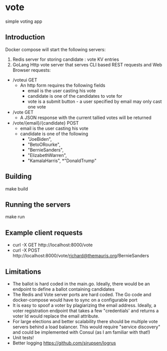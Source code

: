 # vote
simple voting app

## Introduction
Docker compose will start the following servers:
1. Redis server for storing candidate : vote KV entries
1. GoLang Http vote server that serves CLI based REST requests and Web Browser requests:
* /voteui GET
  * An http form requires the following fields
     * email is the user casting his vote
     * candidate is one of the candidates to vote for
     * vote is a submit button - a user specified by email may only cast one vote
* /vote GET
  * A JSON response with the current tallied votes will be returned
* /vote/{email}/{candidate} POST
  * email is the user casting his vote
  * candidate is one of the following
    * "JoeBiden",
    * "BetoORourke", 
    * "BernieSanders",
    * "ElizabethWarren",
    * "KamalaHarris",
    *"DonaldTrump"

## Building
make build

## Running the servers
make run

## Example client requests
* curl -X GET http://localhost:8000/vote
* curl -X POST http://localhost:8000/vote/richard@themauris.org/BernieSanders

## Limitations
* The ballot is hard coded in the main.go. Ideally, there would be an endpoint to define a ballot containing candidates
* The Redis and Vote server ports are hard coded. The Go code and docker-compose would have to sync on a configurable port
* It is easy to spoof a voter by plagiarizing the email address. Ideally, a voter registration endpoint that takes a few "credentials' and returns a voter Id would replace the email attribute.
* For large elections and better scalability there should be multiple vote servers behind a load balancer. This would require "service discovery" and could be implemented with Consul (as I am familiar with that!)
* Unit tests!
* Better logging https://github.com/sirupsen/logrus
